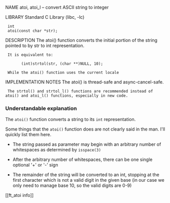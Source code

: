 NAME
     atoi, atoi_l – convert ASCII string to integer

LIBRARY
     Standard C Library (libc, -lc)

     int
     atoi(const char *str);

    
DESCRIPTION
     The atoi() function converts the initial portion of the string pointed to by str to int
     representation.

     It is equivalent to:

           (int)strtol(str, (char **)NULL, 10);

     While the atoi() function uses the current locale

IMPLEMENTATION NOTES
     The atoi()  is thread-safe and async-cancel-safe.

     The strtol() and strtol_l() functions are recommended instead of atoi() and atoi_l() functions, especially in new code.


### Understandable explanation

The `atoi()` function converts a string to its `int` representation.

Some things that the `atoi()` function does are not clearly said in the man. I'll quickly list them here.

- The string passed as parameter may begin with an arbitrary number of whitespaces as determined by `isspace(3)`
    
- After the arbitrary number of whitespaces, there can be one single optional '+' or '-' sign
    
- The remainder of the string will be converted to an int, stopping at the first character which is not a valid digit in the given base (in our case we only need to manage base 10, so the valid digits are 0-9)


[[ft_atoi info]]